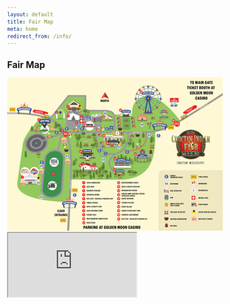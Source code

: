 ```yaml
---
layout: default
title: Fair Map
meta: home
redirect_from: /info/
---
```


<section class="diamond-bg7">
    <div class="container">
      <h1 class="display-1 shadow-text lh-1">Fair Map</h1>
      <a href="../assets/pdf/2023 Fairgrounds Map.pdf" target="_blank">
          <img src="../assets/img/fairgrounds-map2023.webp" class="img-fluid pt-5" alt="Events">
      </a>
      <div class="ratio ratio-16x9 mt-5">
          <iframe src="https://www.google.com/maps/d/embed?mid=1e6Nvl9pSDrBdsh-9WWbGf3-QLdrcyGsm&ehbc=2E312F"></iframe>
      </div>
    </div>
</section>
